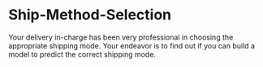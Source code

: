 # Ship-Method-Selection

Your delivery in-charge has been very professional in choosing the appropriate shipping mode. Your endeavor is to find out if you can build a model to predict the correct shipping mode. 
